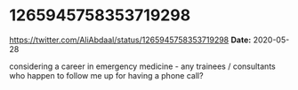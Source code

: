 # 1265945758353719298
https://twitter.com/AliAbdaal/status/1265945758353719298
**Date:** 2020-05-28

considering a career in emergency medicine - any trainees / consultants who happen to follow me up for having a phone call?

